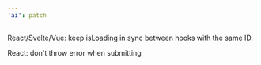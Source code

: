 ```yaml
---
'ai': patch
---
```


React/Svelte/Vue: keep isLoading in sync between hooks with the same ID.

React: don't throw error when submitting
